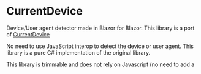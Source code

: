 # CurrentDevice

Device/User agent detector made in Blazor for Blazor. This library is a port of [CurrentDevice](https://github.com/matthewhudson/current-device/)

No need to use JavaScript interop to detect the device or user agent. This library is a pure C# implementation of the original library.

This library is trimmable and does not rely on Javascript (no need to add a <script> tag somewhere)

### Nuget CLI
``dotnet add package CurrentDevice``

### Csproj
``<PackageReference Include="CurrentDevice" Version="1.0.3" />``

## Add reference in _Imports.razor

`@using CurrentDevice`

## Usage

### Add the service in your services method

```csharp
var builder = WebAssemblyHostBuilder.CreateDefault(args);
//...  Shortend for brevity
builder.Services.AddCurrentDeviceService();
//... Shortend for brevity
await builder.Build().RunAsync();
```

### Inject the service in your component

```csharp
@code{
    [Inject] ICurrentDeviceService CurrentDeviceService { get; set; }
}
```
or
```csharp
@inject ICurrentDeviceService CurrentDeviceService
```

### Usage in your component

#### Blazor WASM

```csharp
protected override async Task OnInitializedAsync()
{
    UserAgent = await CurrentDeviceService.GetUserAgent();
}
```

#### Blazor Server

```csharp
protected override async Task OnAfterRenderAsync(bool firstRender)
{
    if (firstRender)
    {
        UserAgent = await CurrentDeviceService.GetUserAgent();
        StateHasChanged();
    }
}
```



#### Device Methods

To see a real world example you can visit the example [here on Github](https://hugovg.github.io/CurrentDevice/)



## Technical information

### Lifetimes

Eventhough in DI it get added as scoped,
blazor WASM will treat it as a singleton [more on that here](https://learn.microsoft.com/en-us/aspnet/core/blazor/fundamentals/dependency-injection?view=aspnetcore-8.0#service-lifetime)
meaning that if an user changes User agents and refreshes the page it'll still display old data untill a page refresh

For blazor server it is scoped and every page request will have up to date information, interal responses get cached clientside per request so that if you check for Ipad then iOs it'll save some requests to the browser



## License
MIT
